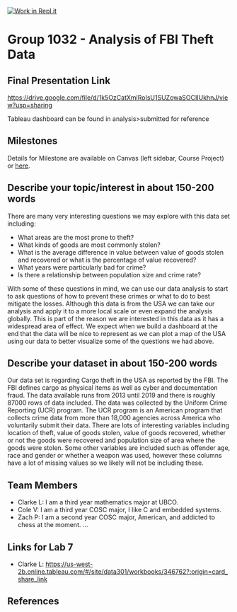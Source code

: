 [![Work in Repl.it](https://classroom.github.com/assets/work-in-replit-14baed9a392b3a25080506f3b7b6d57f295ec2978f6f33ec97e36a161684cbe9.svg)](https://classroom.github.com/online_ide?assignment_repo_id=390392&assignment_repo_type=GroupAssignmentRepo)
# Group 1032 - Analysis of FBI Theft Data



## Final Presentation Link

https://drive.google.com/file/d/1k5OzCatXmlRoIsU1SUZowaSOCIIUkhnJ/view?usp=sharing

Tableau dashboard can be found in analysis>submitted for reference


## Milestones

Details for Milestone are available on Canvas (left sidebar, Course Project) or [here](https://firas.moosvi.com/courses/data301/project/milestone01.html).

## Describe your topic/interest in about 150-200 words

There are many very interesting questions we may explore with this data set including:

- What areas are the most prone to theft?
- What kinds of goods are most commonly stolen?
- What is the average difference in value between value of goods stolen and recovered or what is the percentage of value recovered?
- What years were particularly bad for crime?
- Is there a relationship between population size and crime rate?

With some of these questions in mind, we can use our data analysis to start to ask questions of how to prevent these crimes or what to do to best mitigate the losses. Although this data is from the USA we can take our analysis and apply it to a more local scale or even expand the analysis globally. This is part of the reason we are interested in this data as it has a widespread area of effect. We expect when we build a dashboard at the end that the data will be nice to represent as we can plot a map of the USA using our data to better visualize some of the questions we had above.

## Describe your dataset in about 150-200 words

Our data set is regarding Cargo theft in the USA as reported by the FBI. The FBI defines cargo as physical items as well as cyber and documentation fraud.  The data available runs from 2013 until 2019 and there is roughly 87000 rows of data included. The data was collected by the Uniform Crime Reporting (UCR) program. The UCR program is an American program that collects crime data from more than 18,000 agencies across America who voluntarily submit their data. There are lots of interesting variables including location of theft, value of goods stolen, value of goods recovered, whether or not the goods were recovered and population size of area where the goods were stolen. Some other variables are included such as offender age, race and gender or whether a weapon was used, however these columns have a lot of missing values so we likely will not be including these.

## Team Members

- Clarke L: I am a third year mathematics major at UBCO.
- Cole V: I am a third year COSC major, I like C and embedded systems.
- Zach P: I am a second year COSC major, American, and addicted to chess at the moment.
...
## Links for Lab 7

- Clarke L: https://us-west-2b.online.tableau.com/#/site/data301/workbooks/346762?:origin=card_share_link

## References


